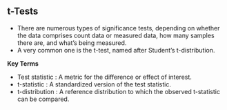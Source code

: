 ## t-Tests

- There are numerous types of significance tests, depending on whether the data comprises count data or measured data, how 
many samples there are, and what’s being measured. 
- A very common one is the t-test, named after Student’s t-distribution.

**Key Terms**
- Test statistic : A metric for the difference or effect of interest.
- t-statistic : A standardized version of the test statistic.
- t-distribution : A reference distribution to which the observed t-statistic can be compared.

